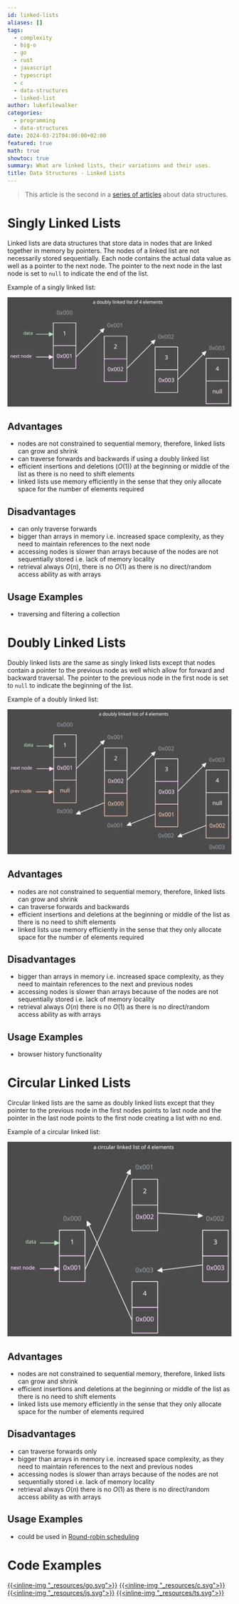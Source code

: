 ```yaml
---
id: linked-lists
aliases: []
tags:
  - complexity
  - big-o
  - go
  - rust
  - javascript
  - typescript
  - c
  - data-structures
  - linked-list
author: lukefilewalker
categories:
  - programming
  - data-structures
date: 2024-03-21T04:00:00+02:00
featured: true
math: true
showtoc: true
summary: What are linked lists, their variations and their uses.
title: Data Structures - Linked Lists
---
```

> This article is the second in a [series of articles](/category/programming/general/data-structures/) about data structures.

# Singly Linked Lists

Linked lists are data structures that store data in nodes that are linked together in memory by pointers. The nodes of a linked list are not necessarily stored sequentially. Each node contains the actual data value as well as a pointer to the next node. The pointer to the next node in the last node is set to `null` to indicate the end of the list.

Example of a singly linked list:

![singly-linked-list](_resources/singly-linked-list.svg)

## Advantages

- nodes are not constrained to sequential memory, therefore, linked lists can grow and shrink
- can traverse forwards and backwards if using a doubly linked list
- efficient insertions and deletions ($O(1)$) at the beginning or middle of the list as there is no need to shift elements
- linked lists use memory efficiently in the sense that they only allocate space for the number of elements required

## Disadvantages

- can only traverse forwards
- bigger than arrays in memory i.e. increased space complexity, as they need to maintain references to the next node
- accessing nodes is slower than arrays because of the nodes are not sequentially stored i.e. lack of memory locality
- retrieval always $O(n)$, there is no $O(1)$ as there is no direct/random access ability as with arrays

## Usage Examples

- traversing and filtering a collection 

# Doubly Linked Lists

Doubly linked lists are the same as singly linked lists except that nodes contain a pointer to the previous node as well which allow for forward and backward traversal. The pointer to the previous node in the first node is set to `null` to indicate the beginning of the list.

Example of a doubly linked list:

![doubly-linked-list](_resources/doubly-linked-list.svg)

## Advantages

- nodes are not constrained to sequential memory, therefore, linked lists can grow and shrink
- can traverse forwards and backwards
- efficient insertions and deletions at the beginning or middle of the list as there is no need to shift elements
- linked lists use memory efficiently in the sense that they only allocate space for the number of elements required

## Disadvantages

- bigger than arrays in memory i.e. increased space complexity, as they need to maintain references to the next and previous nodes
- accessing nodes is slower than arrays because of the nodes are not sequentially stored i.e. lack of memory locality
- retrieval always $O(n)$ there is no $O(1)$ as there is no direct/random access ability as with arrays

## Usage Examples

- browser history functionality

# Circular Linked Lists

Circular linked lists are the same as doubly linked lists except that they pointer to the previous node in the first nodes points to last node and the pointer in the last node points to the first node creating a list with no end.

Example of a circular linked list:

![circular-linked-list](_resources/circular-linked-list.svg)

## Advantages

- nodes are not constrained to sequential memory, therefore, linked lists can grow and shrink
- efficient insertions and deletions at the beginning or middle of the list as there is no need to shift elements
- linked lists use memory efficiently in the sense that they only allocate space for the number of elements required

## Disadvantages

- can traverse forwards only
- bigger than arrays in memory i.e. increased space complexity, as they need to maintain references to the next and previous nodes
- accessing nodes is slower than arrays because of the nodes are not sequentially stored i.e. lack of memory locality
- retrieval always $O(n)$ there is no $O(1)$ as there is no direct/random access ability as with arrays

## Usage Examples

- could be used in [Round-robin scheduling](https://en.wikipedia.org/wiki/Round-robin_scheduling)

# Code Examples

[{{<inline-img "_resources/go.svg">}}](https://github.com/claudemuller/data-structures/tree/master/linked-lists/go)
[{{<inline-img "_resources/c.svg">}}](https://github.com/claudemuller/data-structures/tree/master/linked-lists/c)
[{{<inline-img "_resources/js.svg">}}](https://github.com/claudemuller/data-structures/tree/master/linked-lists/js)
[{{<inline-img "_resources/ts.svg">}}](https://github.com/claudemuller/data-structures/tree/master/linked-lists/ts)
